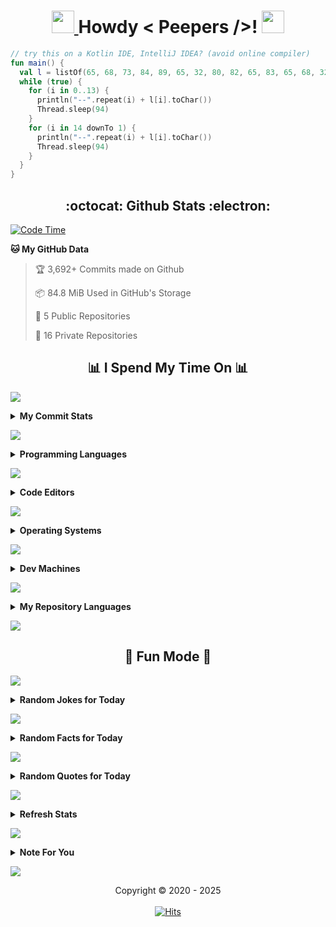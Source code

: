 <h1 align='center'>
	<a href="https://a.devh.in" rel="nofollow"> <img src="https://media2.giphy.com/media/QssGEmpkyEOhBCb7e1/giphy.gif?cid=ecf05e47a0n14BexZMoP1gqvSbLZSfYigjUvfcXkroScK00bl&rid=giphy.gif" height="36px" width="36px"> </a> Howdy < Peepers />! 
	<a href="https://a.devh.in" rel="nofollow"> <img src="https://raw.githubusercontent.com/MartinHeinz/MartinHeinz/master/wave.gif" height="36px" width="36px"> </a>
	<br>
</h1>

```kt
// try this on a Kotlin IDE, IntelliJ IDEA? (avoid online compiler)
fun main() {
  val l = listOf(65, 68, 73, 84, 89, 65, 32, 80, 82, 65, 83, 65, 68, 32, 83)
  while (true) {
    for (i in 0..13) {
      println("--".repeat(i) + l[i].toChar())
      Thread.sleep(94)
    }
    for (i in 14 downTo 1) {
      println("--".repeat(i) + l[i].toChar())
      Thread.sleep(94)
    }
  }
}
```

<h2 align='center'> :octocat: Github Stats :electron: </h2>


  <!--START_SECTION:waka-->
<p><a href="https://a.devh.in" rel="nofollow"><img src="https://camo.githubusercontent.com/5043ada2dfb1dc52f024c26ed30d770ab24c87a774014784fb49dc4134d41841/687474703a2f2f696d672e736869656c64732e696f2f62616467652f436f646525323054696d6525323073696e636525323032322f30312f323032322d3125324333353625323068727325323033352532306d696e732d626c75653f6c6f676f3d77616b6174696d65" alt="Code Time" data-canonical-src="http://img.shields.io/badge/Code%20Time%20since%2022/01/2022-1%2C356%20hrs%2035%20mins-blue?logo=wakatime" style="max-width: 100%;"></a></p>
<p><strong>🐱 My GitHub Data</strong></p>
<blockquote>
<p>🏆 3,692+ Commits made on Github</p>
<p>📦 84.8 MiB Used in GitHub's Storage</p>
<p>📜 5 Public Repositories</p>
<p>🔑 16 Private Repositories</p>
</blockquote>
<div class="markdown-heading"><h2 align="center" class="heading-element">📊 I Spend My Time On 📊</h2><a id="user-content--i-spend-my-time-on-" class="anchor" aria-label="Permalink: 📊 I Spend My Time On 📊" href="#-i-spend-my-time-on-"><span aria-hidden="true" class="octicon octicon-link"></span></a></div>
<p>
    <a href="https://a.devh.in" rel="nofollow">
        <img src="https://user-images.githubusercontent.com/73097560/115834477-dbab4500-a447-11eb-908a-139a6edaec5c.gif" style="max-width: 100%;">
    </a>
</p>
<details>
<summary><b>My Commit Stats</b></summary><br>
<table>
<tbody><tr><th colspan="4"> 👻 I'm a Night 🦉 - August 2025</th></tr> 
 <tr>
<td>🌞 Morning</td>
<td>1 commits</td>
<td>▓▒▒▒▒▒▒▒▒▒▒▒▒▒▒▒▒▒▒▒▒▒▒▒▒</td>
<td>4.55%</td>
</tr> 
 <tr>
<td>🌆 Daytime</td>
<td>0 commits</td>
<td>▒▒▒▒▒▒▒▒▒▒▒▒▒▒▒▒▒▒▒▒▒▒▒▒▒</td>
<td>0.0%</td>
</tr> 
 <tr>
<td>🌃 Evening</td>
<td>7 commits</td>
<td>▓▓▓▓▓▓▓▓▒▒▒▒▒▒▒▒▒▒▒▒▒▒▒▒▒</td>
<td>31.82%</td>
</tr> 
 <tr>
<td>🌙 Night</td>
<td>14 commits</td>
<td>▓▓▓▓▓▓▓▓▓▓▓▓▓▓▓▓▒▒▒▒▒▒▒▒▒</td>
<td>63.64%</td>
</tr>
<tr>
<td colspan="2"><b>📊 Total Commits</b></td>
<td colspan="2"><b>22 commits in August 2025</b></td>
</tr>
</tbody></table>
</details>
<p>
    <a href="https://a.devh.in" rel="nofollow">
        <img src="https://user-images.githubusercontent.com/73097560/115834477-dbab4500-a447-11eb-908a-139a6edaec5c.gif" style="max-width: 100%;">
    </a>
</p>
<details>
<summary><b>Programming Languages</b></summary><br>
<table>
<tbody><tr><th colspan="4">💬 Programming Languages (7d) 🧑‍💻</th></tr> 
 <tr>
<td>Groovy</td>
<td>17 mins</td>
<td>▓▓▓▓▓▓▓▓▓▓▓▓▒▒▒▒▒▒▒▒▒▒▒▒▒</td>
<td>47.79%</td>
</tr> 
 <tr>
<td>Kotlin</td>
<td>16 mins</td>
<td>▓▓▓▓▓▓▓▓▓▓▓▒▒▒▒▒▒▒▒▒▒▒▒▒▒</td>
<td>44.99%</td>
</tr> 
 <tr>
<td>Gradle</td>
<td>2 mins</td>
<td>▓▒▒▒▒▒▒▒▒▒▒▒▒▒▒▒▒▒▒▒▒▒▒▒▒</td>
<td>7.21%</td>
</tr> 
 <tr>
<td>XML</td>
<td>0 secs</td>
<td>▒▒▒▒▒▒▒▒▒▒▒▒▒▒▒▒▒▒▒▒▒▒▒▒▒</td>
<td>0.01%</td>
</tr>
</tbody></table>
</details>
<p>
    <a href="https://a.devh.in" rel="nofollow">
        <img src="https://user-images.githubusercontent.com/73097560/115834477-dbab4500-a447-11eb-908a-139a6edaec5c.gif" style="max-width: 100%;">
    </a>
</p>
<details>
<summary><b>Code Editors</b></summary><br>
<table>
<tbody><tr><th colspan="4">🔥 Code Editors (7d) 🔥</th></tr> 
 <tr>
<td>Android Studio</td>
<td>36 mins</td>
<td>▓▓▓▓▓▓▓▓▓▓▓▓▓▓▓▓▓▓▓▓▓▓▓▓▓</td>
<td>100.0%</td>
</tr>
</tbody></table>
</details>
<p>
    <a href="https://a.devh.in" rel="nofollow">
        <img src="https://user-images.githubusercontent.com/73097560/115834477-dbab4500-a447-11eb-908a-139a6edaec5c.gif" style="max-width: 100%;">
    </a>
</p>
<details>
<summary><b>Operating Systems</b></summary><br>
<table>
<tbody><tr><th colspan="4">💻 Operating Systems (7d) 🖥️</th></tr> 
 <tr>
<td>Windows</td>
<td>36 mins</td>
<td>▓▓▓▓▓▓▓▓▓▓▓▓▓▓▓▓▓▓▓▓▓▓▓▓▓</td>
<td>100.0%</td>
</tr>
</tbody></table>
</details>
<p>
    <a href="https://a.devh.in" rel="nofollow">
        <img src="https://user-images.githubusercontent.com/73097560/115834477-dbab4500-a447-11eb-908a-139a6edaec5c.gif" style="max-width: 100%;">
    </a>
</p>
<details>
<summary><b>Dev Machines</b></summary><br>
<table>
<tbody><tr><th colspan="4">🖥️ Dev Machines (7d) 🖥️</th></tr> 
 <tr>
<td>Pu94X</td>
<td>36 mins</td>
<td>▓▓▓▓▓▓▓▓▓▓▓▓▓▓▓▓▓▓▓▓▓▓▓▓▓</td>
<td>100.0%</td>
</tr>
</tbody></table>
</details>
<p>
    <a href="https://a.devh.in" rel="nofollow">
        <img src="https://user-images.githubusercontent.com/73097560/115834477-dbab4500-a447-11eb-908a-139a6edaec5c.gif" style="max-width: 100%;">
    </a>
</p>
<details>
<summary><b>My Repository Languages</b></summary><br>
<table>
<tbody><tr><th colspan="4"> 🧑‍💻 I have more Python Repos 📁 (Overall)</th></tr> 
 <tr>
<td>Python</td>
<td>xx repos</td>
<td>▓▓▓▓▓▓▓▓▓▓▓▓▓▒▒▒▒▒▒▒▒▒▒▒▒</td>
<td>51.72%</td>
</tr> 
 <tr>
<td>JavaScript</td>
<td>x repos</td>
<td>▓▓▓▓▒▒▒▒▒▒▒▒▒▒▒▒▒▒▒▒▒▒▒▒▒</td>
<td>17.24%</td>
</tr> 
 <tr>
<td>CSS</td>
<td>x repos</td>
<td>▓▓▒▒▒▒▒▒▒▒▒▒▒▒▒▒▒▒▒▒▒▒▒▒▒</td>
<td>10.34%</td>
</tr> 
 <tr>
<td>Kotlin</td>
<td>x repos</td>
<td>▓▓▒▒▒▒▒▒▒▒▒▒▒▒▒▒▒▒▒▒▒▒▒▒▒</td>
<td>10.34%</td>
</tr> 
 <tr>
<td>TypeScript</td>
<td>x repos</td>
<td>▒▒▒▒▒▒▒▒▒▒▒▒▒▒▒▒▒▒▒▒▒▒▒▒▒</td>
<td>3.45%</td>
</tr> 
 <tr>
<td>HTML</td>
<td>x repos</td>
<td>▒▒▒▒▒▒▒▒▒▒▒▒▒▒▒▒▒▒▒▒▒▒▒▒▒</td>
<td>3.45%</td>
</tr> 
 <tr>
<td>Go</td>
<td>x repos</td>
<td>▒▒▒▒▒▒▒▒▒▒▒▒▒▒▒▒▒▒▒▒▒▒▒▒▒</td>
<td>3.45%</td>
</tr>
</tbody></table>
</details>
<p>
    <a href="https://a.devh.in" rel="nofollow">
        <img src="https://user-images.githubusercontent.com/73097560/115834477-dbab4500-a447-11eb-908a-139a6edaec5c.gif" style="max-width: 100%;">
    </a>
</p>
<div class="markdown-heading"><h2 align="center" class="heading-element">🎈 Fun Mode 🎈</h2><a id="user-content--fun-mode-" class="anchor" aria-label="Permalink: 🎈 Fun Mode 🎈" href="#-fun-mode-"><span aria-hidden="true" class="octicon octicon-link"></span></a></div>
<p>
    <a href="https://a.devh.in" rel="nofollow">
        <img src="https://user-images.githubusercontent.com/73097560/115834477-dbab4500-a447-11eb-908a-139a6edaec5c.gif" style="max-width: 100%;">
    </a>
</p>
<details>
<summary><b>Random Jokes for Today</b></summary><br>
<p><strong>Why dot net developers don't wear glasses?</strong></p>
<p><em>» Because they see sharp.</em></p>
<hr>
<p><strong>Programming is like sex.</strong></p>
<p><em>» Make one mistake and you end up supporting it for the rest of your life.</em></p>
<hr>
<p><strong>Why did the functions stop calling each other?</strong></p>
<p><em>» Because they had constant arguments.</em></p>
</details>
<p>
    <a href="https://a.devh.in" rel="nofollow">
        <img src="https://user-images.githubusercontent.com/73097560/115834477-dbab4500-a447-11eb-908a-139a6edaec5c.gif" style="max-width: 100%;">
    </a>
</p>
<details>
<summary><b>Random Facts for Today</b></summary><br>
<p>💡 Mel Blanc (the voice of Bugs Bunny) was allergic to carrots.</p>
<hr>
<p>💡 Deborah Winger did the voice of E.T.</p>
<hr>
<p>💡 400-quarter pounders can be made from 1 cow.</p>
</details>
<p>
    <a href="https://a.devh.in" rel="nofollow">
        <img src="https://user-images.githubusercontent.com/73097560/115834477-dbab4500-a447-11eb-908a-139a6edaec5c.gif" style="max-width: 100%;">
    </a>
</p>
<details>
<summary><b>Random Quotes for Today</b></summary><br>
<blockquote>
  <p><em>"You become what you believe."</em> - Oprah Winfrey</p>
</blockquote>
<hr>
<blockquote>
  <p><em>"When you give up, that’s when the game ends."</em> - Mitsuyoshi Anzai</p>
</blockquote>
<hr>
<blockquote>
  <p><em>"This World Is Cruel And It s Also Very Beautiful"</em> - Mikasa</p>
</blockquote>
</details>
<p>
    <a href="https://a.devh.in" rel="nofollow">
        <img src="https://user-images.githubusercontent.com/73097560/115834477-dbab4500-a447-11eb-908a-139a6edaec5c.gif" style="max-width: 100%;">
    </a>
</p>
<details>
<summary><b>Refresh Stats</b></summary><br>
<table>
<tbody>
<tr>
<td>Last Refresh</td>
<td>Tuesday</td>
<td>August 19, 2025</td>
<td>19:24:23 IST</td>
</tr>
<tr>
<td>Next Refresh</td>
<td>Wednesday</td>
<td>August 20, 2025</td>
<td>19:20:20 IST</td>
</tr>
</tbody>
</table>
</details>

<!--END_SECTION:waka-->



<p>
	<a href="https://a.devh.in" rel="nofollow">
		<img src="https://user-images.githubusercontent.com/73097560/115834477-dbab4500-a447-11eb-908a-139a6edaec5c.gif" style="max-width:100%;">
	</a>
</p>
<details>
	<summary>
		<b>Note For You</b>
	</summary>
	<br>
	<p align="center">
		<i>The GitHub and Wakatime statistics shown here do not capture all of my activity across all platforms and tools. They reflect only a portion of my overall activity on GitHub and time spent using IDEs and editors with Wakatime installed on my personal computer. Keep in mind that my involvement in similar activities elsewhere may not be accounted for in these statistics..!</i>
	</p>
</details>
<p>
	<a href="https://a.devh.in" rel="nofollow">
		<img src="https://user-images.githubusercontent.com/73097560/115834477-dbab4500-a447-11eb-908a-139a6edaec5c.gif" style="max-width:100%;">
	</a>
</p>
<p align="center"> Copyright © 2020 - 2025 <br>
	<br>
	<a href="https://a.devh.in"><img alt="Hits" src="https://da.gd/track0"/>
	</a>
</p>

